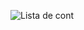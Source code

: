 ![Lista de cont](https://github.com/LauraMilly/Projeto-2-Ebac/assets/163550002/db6dc743-f036-4941-a275-eaa5dea2a864)
